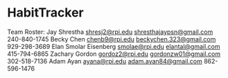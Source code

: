 # HabitTracker

Team Roster:
Jay Shrestha	shresj2@rpi.edu	shresthajaypsn@gmail.com	240-840-1745 
Becky Chen 	chenb9@rpi.edu	beckychen.323@gmail.com	929-298-3689
Elan Smolar Eisenberg smolae@rpi.edu	elantal@gmail.com	415-794-6865
Zachary Gordon  gordoz2@rpi.edu	gordonzw01@gmail.com	302-518-7136
Adam Ayan 	ayana@rpi.edu 	adam.ayan84@gmail.com	862-596-1476
